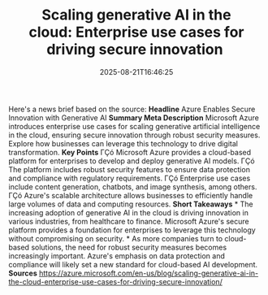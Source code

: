﻿---
title: "Scaling generative AI in the cloud: Enterprise use cases for driving secure innovation "
date: "2025-08-21T16:46:25"
category: "Markets"
summary: ""
slug: "scaling generative ai in the cloudenterprise use cases for d"
source_urls:
  - "https://azure.microsoft.com/en-us/blog/scaling-generative-ai-in-the-cloud-enterprise-use-cases-for-driving-secure-innovation/"
seo:
  title: "Scaling generative AI in the cloud: Enterprise use cases for driving secure innovation  | Hash n Hedge"
  description: ""
  keywords: ["news", "markets", "brief"]
---
Here's a news brief based on the source:  **Headline** Azure Enables Secure Innovation with Generative AI  **Summary Meta Description** Microsoft Azure introduces enterprise use cases for scaling generative artificial intelligence in the cloud, ensuring secure innovation through robust security measures. Explore how businesses can leverage this technology to drive digital transformation.  **Key Points**  ΓÇó Microsoft Azure provides a cloud-based platform for enterprises to develop and deploy generative AI models. ΓÇó The platform includes robust security features to ensure data protection and compliance with regulatory requirements. ΓÇó Enterprise use cases include content generation, chatbots, and image synthesis, among others. ΓÇó Azure's scalable architecture allows businesses to efficiently handle large volumes of data and computing resources.  **Short Takeaways**  * The increasing adoption of generative AI in the cloud is driving innovation in various industries, from healthcare to finance. Microsoft Azure's secure platform provides a foundation for enterprises to leverage this technology without compromising on security. * As more companies turn to cloud-based solutions, the need for robust security measures becomes increasingly important. Azure's emphasis on data protection and compliance will likely set a new standard for cloud-based AI development.  **Sources** https://azure.microsoft.com/en-us/blog/scaling-generative-ai-in-the-cloud-enterprise-use-cases-for-driving-secure-innovation/ 
